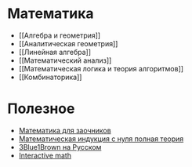 # Математика
* [[Алгебра и геометрия]]
* [[Аналитическая геометрия]]
* [[Линейная алгебра]]
* [[Математический анализ]]
* [[Математическая логика и теория алгоритмов]]
* [[Комбинаторика]]

# Полезное
* [Математика для заочников](http://www.mathprofi.ru)
* [Математическая индукция с нуля полная теория](https://www.youtube.com/watch?v=zburITFZGUM)
* [3Blue1Brown на Русском](https://www.youtube.com/channel/UC6hAYNOWMmuqOBvFOuAFKwA/videos)
* [Interactive math](https://brilliant.org/)